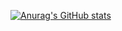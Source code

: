 
<!---
Alphawastaken/Alphawastaken is a ✨ special ✨ repository because its `README.md` (this file) appears on your GitHub profile.
You can click the Preview link to take a look at your changes.
--->
[![Anurag's GitHub stats](https://github-readme-stats.vercel.app/api?username=Alphawastaken&count_private=true&show_icons=true&theme=radical)](https://github.com/anuraghazra/github-readme-stats)


